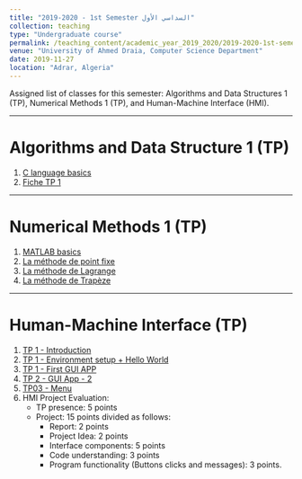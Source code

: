 ```yaml
---
title: "2019-2020 - 1st Semester السداسي الأول"
collection: teaching
type: "Undergraduate course"
permalink: /teaching_content/academic_year_2019_2020/2019-2020-1st-semester-teaching
venue: "University of Ahmed Draia, Computer Science Department"
date: 2019-11-27
location: "Adrar, Algeria"
---
```


Assigned list of classes for this semester: Algorithms and Data Structures 1 (TP), Numerical Methods 1 (TP), and Human-Machine Interface (HMI).

***

Algorithms and Data Structure 1 (TP) 
======


1. [C language basics](https://www.notion.so/1-C-language-basics-462f0979ef87411aaaed109c41be66a5)
2. [Fiche TP 1](https://www.notion.so/2-Fiche-TP01-d871907a5f5f4491a471468246b4f742)

***

Numerical Methods 1 (TP)
======
1. [MATLAB basics](https://www.notion.so/1-MATLAB-basics-95a4cba5a607477598e94f1e27e883a3)
2. [La méthode de point fixe](https://www.notion.so/3-La-m-thode-de-point-fixe-8eeb42b2c51749e5892fc9eea2f784c9)
3. [La méthode de Lagrange](https://www.notion.so/dahou/5-La-m-thode-de-Lagrange-04fd1b4c4bb04a2f941fcfb8bfc0a5da)
4. [La méthode de Trapèze](https://www.notion.so/dahou/6-La-m-thode-de-Trap-ze-c43b44f88599413f97f3708bc12a61ef)



***

Human-Machine Interface (TP)
======
1. [TP 1 - Introduction](https://www.notion.so/TP01-Introduction-eb9174c7afad43fcb0c5dca09c57f080)
2. [TP 1 - Environment setup + Hello World](https://www.notion.so/TP01-Environment-setup-Hello-World-82a6cc6a2af846c2b645c466996e75c5)
3. [TP 1 - First GUI APP](https://www.notion.so/TP01-First-GUI-App-0f710277f0e64daab0f3503552aa6d8f)
4. [TP 2 - GUI App - 2](https://www.notion.so/TP02-GUI-App-2-8bdd68795a854bfcbf96774016b82a55)
5. [TP03 - Menu](https://www.notion.so/dahou/TP03-Menu-5789cdf97d974f6b90e55ef7df2ecf38)
6. HMI Project Evaluation:  
	- TP presence: 5 points  
	- Project: 15 points divided as follows:  
		- Report: 2 points  
		- Project Idea: 2 points  
		- Interface components: 5 points 
		- Code understanding: 3 points  
		- Program functionality (Buttons clicks and messages): 3 points.  







